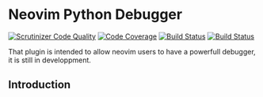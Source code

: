 # Neovim Python Debugger

[![Scrutinizer Code Quality](https://scrutinizer-ci.com/g/ArnaudParan/neovim-python-debugger/badges/quality-score.png?b=master)](https://scrutinizer-ci.com/g/ArnaudParan/neovim-python-debugger/?branch=master)
[![Code Coverage](https://scrutinizer-ci.com/g/ArnaudParan/neovim-python-debugger/badges/coverage.png?b=master)](https://scrutinizer-ci.com/g/ArnaudParan/neovim-python-debugger/?branch=master)<Paste>
[![Build Status](https://scrutinizer-ci.com/g/ArnaudParan/neovim-python-debugger/badges/build.png?b=master)](https://scrutinizer-ci.com/g/ArnaudParan/neovim-python-debugger/build-status/master)
[![Build Status](https://travis-ci.org/ArnaudParan/neovim-python-debugger.svg?branch=master)](https://travis-ci.org/ArnaudParan/neovim-python-debugger)

That plugin is intended to allow neovim users to have a powerfull debugger,
it is still in developpment.

## Introduction
